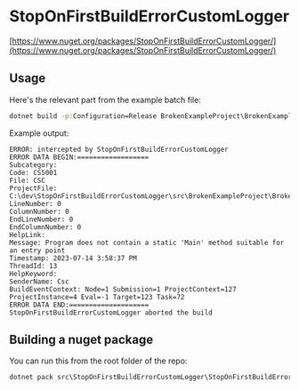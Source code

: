 # StopOnFirstBuildErrorCustomLogger

[https://www.nuget.org/packages/StopOnFirstBuildErrorCustomLogger/](https://www.nuget.org/packages/StopOnFirstBuildErrorCustomLogger/)

## Usage

Here's the relevant part from the example batch file:

``` bat
dotnet build -p:Configuration=Release BrokenExampleProject\BrokenExampleProject.csproj /logger:"StopOnFirstBuildErrorCustomLogger\bin\net6.0\StopOnFirstBuildErrorCustomLogger.dll"
```

Example output:
```
ERROR: intercepted by StopOnFirstBuildErrorCustomLogger
ERROR DATA BEGIN:==================
Subcategory:
Code: CS5001
File: CSC
ProjectFile: C:\dev\StopOnFirstBuildErrorCustomLogger\src\BrokenExampleProject\BrokenExampleProject.csproj
LineNumber: 0
ColumnNumber: 0
EndLineNumber: 0
EndColumnNumber: 0
HelpLink:
Message: Program does not contain a static 'Main' method suitable for an entry point
Timestamp: 2023-07-14 3:58:37 PM
ThreadId: 13
HelpKeyword:
SenderName: Csc
BuildEventContext: Node=1 Submission=1 ProjectContext=127 ProjectInstance=4 Eval=-1 Target=123 Task=72
ERROR DATA END:====================
StopOnFirstBuildErrorCustomLogger aborted the build
```

## Building a nuget package

You can run this from the root folder of the repo:

``` bat
dotnet pack src\StopOnFirstBuildErrorCustomLogger\StopOnFirstBuildErrorCustomLogger.csproj
```
